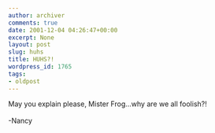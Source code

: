 ```yaml
---
author: archiver
comments: true
date: 2001-12-04 04:26:47+00:00
excerpt: None
layout: post
slug: huhs
title: HUHS?!
wordpress_id: 1765
tags:
- oldpost
---
```


May you explain please, Mister Frog...why are we all foolish?!<br /><br />-Nancy